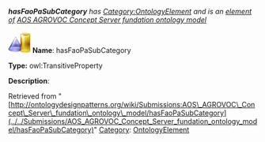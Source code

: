 ___hasFaoPaSubCategory__ has [Category:OntologyElement](../../Category/OntologyElement "Category:OntologyElement") and is an [element of](../../Property/ElementOf "Property:ElementOf") [AOS AGROVOC Concept Server fundation ontology model](../../Submissions/AOS_AGROVOC_Concept_Server_fundation_ontology_model "Submissions:AOS AGROVOC Concept Server fundation ontology model")_


  




[![ObjectProperty](../../images/thumb/c/c3/ObjectProperty.gif/45px-ObjectProperty.gif)](../../Image/ObjectProperty.gif "ObjectProperty")
__Name__: hasFaoPaSubCategory 


__Type:__ owl:TransitiveProperty 


__Description__: 





Retrieved from "[http://ontologydesignpatterns.org/wiki/Submissions:AOS\_AGROVOC\_Concept\_Server\_fundation\_ontology\_model/hasFaoPaSubCategory](../../Submissions/AOS_AGROVOC_Concept_Server_fundation_ontology_model/hasFaoPaSubCategory)"
 [Category](http://ontologydesignpatterns.org/wiki/Special:Categories "Special:Categories"): [OntologyElement](../../Category/OntologyElement "Category:OntologyElement")